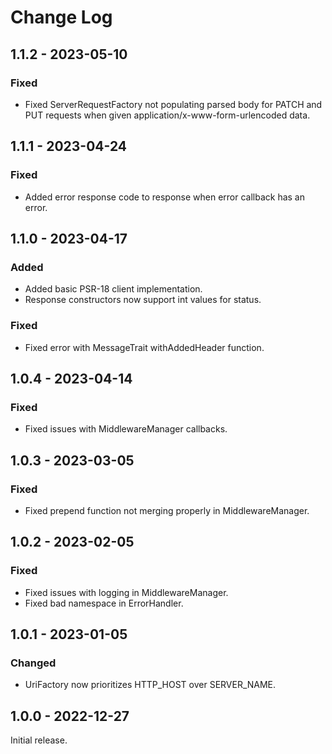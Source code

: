 # Change Log

## 1.1.2 - 2023-05-10

### Fixed

- Fixed ServerRequestFactory not populating parsed body for PATCH and PUT requests when given application/x-www-form-urlencoded data.

## 1.1.1 - 2023-04-24

### Fixed

- Added error response code to response when error callback has an error.

## 1.1.0 - 2023-04-17

### Added

- Added basic PSR-18 client implementation.
- Response constructors now support int values for status.

### Fixed

- Fixed error with MessageTrait withAddedHeader function.

## 1.0.4 - 2023-04-14

### Fixed

- Fixed issues with MiddlewareManager callbacks.

## 1.0.3 - 2023-03-05

### Fixed

- Fixed prepend function not merging properly in MiddlewareManager.

## 1.0.2 - 2023-02-05

### Fixed

- Fixed issues with logging in MiddlewareManager.
- Fixed bad namespace in ErrorHandler.

## 1.0.1 - 2023-01-05

### Changed

- UriFactory now prioritizes HTTP\_HOST over SERVER\_NAME.

## 1.0.0 - 2022-12-27

Initial release.
